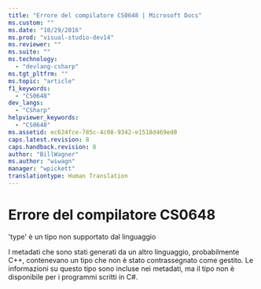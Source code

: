 ```yaml
---
title: "Errore del compilatore CS0648 | Microsoft Docs"
ms.custom: ""
ms.date: "10/29/2016"
ms.prod: "visual-studio-dev14"
ms.reviewer: ""
ms.suite: ""
ms.technology: 
  - "devlang-csharp"
ms.tgt_pltfrm: ""
ms.topic: "article"
f1_keywords: 
  - "CS0648"
dev_langs: 
  - "CSharp"
helpviewer_keywords: 
  - "CS0648"
ms.assetid: ec624fce-785c-4c08-9342-e1518d469ed8
caps.latest.revision: 8
caps.handback.revision: 8
author: "BillWagner"
ms.author: "wiwagn"
manager: "wpickett"
translationtype: Human Translation
---
```

# Errore del compilatore CS0648
'type' è un tipo non supportato dal linguaggio  
  
 I metadati che sono stati generati da un altro linguaggio, probabilmente C\+\+, contenevano un tipo che non è stato contrassegnato come gestito. Le informazioni su questo tipo sono incluse nei metadati, ma il tipo non è disponibile per i programmi scritti in C\#.
